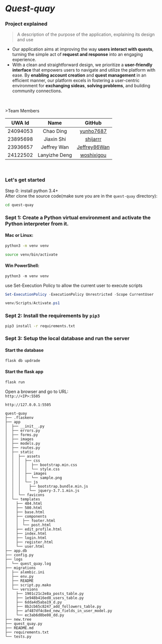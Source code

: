 # *Quest-quay*

### Project explained
>A description of the purpose of the application, explaining its design and use
 - Our application aims at improving the way **users interact with quests**, turning the simple act of **request and response** into an engaging experience.
 - With a clean and straightforward design, we prioritize a **user-friendly interface** that empowers users to navigate and utilize the platform with ease. By **enabling account creation** and **quest management** in an efficient manner, our platform excels in fostering a user-centric environment for **exchanging sideas**, **solving problems**, and building community connections. 
 <br /> 
<br />
 >Team Members   

|  UWA Id   | Name  | GitHub |
|  :----:  | :----:  | :----:  |
| 24094053  | Chao Ding |[yunho7687](https://github.com/yunho7687) |
| 23895698  | Jiaxin Shi |[shijarrr](https://github.com/shijarrr) |
| 23936657  | Jeffrey Wan |[Jeffrey86Wan](https://github.com/Jeffrey86Wan)|
| 24122502  | Lanyizhe Deng |[woshixigou](https://github.com/woshixigou)|
 <br />

### Let's get started
Step 0: install python 3.4+    
After clone the source code(make sure you are in the `quest-quay` directory):        
``` bash
cd quest-quay
```
### Sept 1: Create a Python virtual environment and activate the Python interpreter from it.
#### Mac or Linux:
```bash
python3 -m venv venv
```
```bash
source venv/bin/activate
```
#### Win PowerShell:
```powershell
python3 -m venv venv
```
use Set-Execution Policy to allow the current user to execute scripts
```powershell
Set-ExecutionPolicy -ExecutionPolicy Unrestricted -Scope CurrentUser
```
```powershell
venv/Scripts/Activate.ps1
```

### Sept 2: Install the requirements by `pip3`   
```bash
pip3 install -r requirements.txt
```


### Sept 3: Setup the local database and run the server
#### Start the database
```bash
flask db updrade
```
#### Start the flask app
```bash
flask run
```
Open a browser and go to URL:   
`http://<IP>:5505 `    
   
`http://127.0.0.1:5505 `

```
quest-quay
├── .flaskenv
├── app
│  ├── __init__.py
│  ├── errors.py
│  ├── forms.py
│  ├── images
│  ├── models.py
│  ├── routes.py
│  ├── static
│  │  ├── assets
│  │  │  ├── css
│  │  │  │  ├── bootstrap.min.css
│  │  │  │  └── style.css
│  │  │  ├── images
│  │  │  │  └── sample.png
│  │  │  └── js
│  │  │    ├── bootstrap.bundle.min.js
│  │  │    └── jquery-3.7.1.min.js
│  │  └── favicons
│  └── templates
│    ├── 404.html
│    ├── 500.html
│    ├── base.html
│    ├── components
│    │  ├── footer.html
│    │  └── post.html
│    ├── edit_profile.html
│    ├── index.html
│    ├── login.html
│    ├── register.html
│    └── user.html
├── app.db
├── config.py
├── logs
│  └── quest_quay.log
├── migrations
│  ├── alembic.ini
│  ├── env.py
│  ├── README
│  ├── script.py.mako
│  └── versions
│    ├── 1901c21c2e8a_posts_table.py
│    ├── 1e948b416ed8_users_table.py
│    ├── 6dda4d5aba19_d.py
│    ├── 8b2cb65c8247_add_followers_table.py
│    ├── af487df4c8ed_new_fields_in_user_model.py
│    └── ec3ab6d8be08_dd.py
├── new.tree
├── quest_quay.py
├── README.md
├── requirements.txt
└── tests.py
   ```




